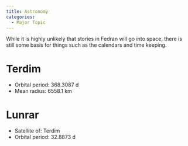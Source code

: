 ```yaml
---
title: Astronomy
categories:
  - Major Topic
---
```


While it is highly unlikely that stories in Fedran will go into space, there is still some basis for things such as the calendars and time keeping.

# Terdim

* Orbital period: 368.3087 d
* Mean radius: 6558.1 km

# Lunrar

* Satellite of: Terdim
* Orbital period: 32.8873 d
